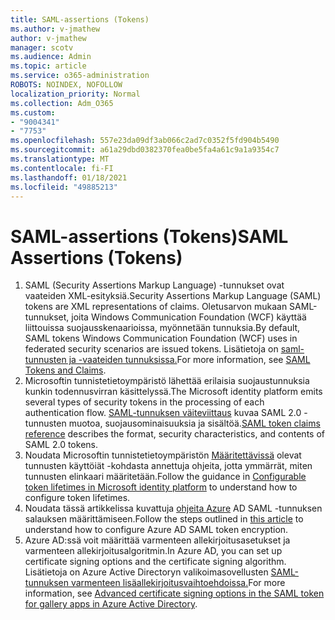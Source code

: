 ```yaml
---
title: SAML-assertions (Tokens)
ms.author: v-jmathew
author: v-jmathew
manager: scotv
ms.audience: Admin
ms.topic: article
ms.service: o365-administration
ROBOTS: NOINDEX, NOFOLLOW
localization_priority: Normal
ms.collection: Adm_O365
ms.custom:
- "9004341"
- "7753"
ms.openlocfilehash: 557e23da09df3ab066c2ad7c0352f5fd904b5490
ms.sourcegitcommit: a61a29dbd0382370fea0be5fa4a61c9a1a9354c7
ms.translationtype: MT
ms.contentlocale: fi-FI
ms.lasthandoff: 01/18/2021
ms.locfileid: "49885213"
---
```

# <a name="saml-assertions-tokens"></a><span data-ttu-id="efe8f-102">SAML-assertions (Tokens)</span><span class="sxs-lookup"><span data-stu-id="efe8f-102">SAML Assertions (Tokens)</span></span>

1. <span data-ttu-id="efe8f-103">SAML (Security Assertions Markup Language) -tunnukset ovat vaateiden XML-esityksiä.</span><span class="sxs-lookup"><span data-stu-id="efe8f-103">Security Assertions Markup Language (SAML) tokens are XML representations of claims.</span></span> <span data-ttu-id="efe8f-104">Oletusarvon mukaan SAML-tunnukset, joita Windows Communication Foundation (WCF) käyttää liittouissa suojausskenaarioissa, myönnetään tunnuksia.</span><span class="sxs-lookup"><span data-stu-id="efe8f-104">By default, SAML tokens Windows Communication Foundation (WCF) uses in federated security scenarios are issued tokens.</span></span> <span data-ttu-id="efe8f-105">Lisätietoja on [saml-tunnusten ja -vaateiden tunnuksissa.](https://docs.microsoft.com/dotnet/framework/wcf/feature-details/saml-tokens-and-claims)</span><span class="sxs-lookup"><span data-stu-id="efe8f-105">For more information, see [SAML Tokens and Claims](https://docs.microsoft.com/dotnet/framework/wcf/feature-details/saml-tokens-and-claims).</span></span>
2. <span data-ttu-id="efe8f-106">Microsoftin tunnistetietoympäristö lähettää erilaisia suojaustunnuksia kunkin todennusvirran käsittelyssä.</span><span class="sxs-lookup"><span data-stu-id="efe8f-106">The Microsoft identity platform emits several types of security tokens in the processing of each authentication flow.</span></span> <span data-ttu-id="efe8f-107">[SAML-tunnuksen väiteviittaus](https://docs.microsoft.com/azure/active-directory/develop/reference-saml-tokens) kuvaa SAML 2.0 -tunnusten muotoa, suojausominaisuuksia ja sisältöä.</span><span class="sxs-lookup"><span data-stu-id="efe8f-107">[SAML token claims reference](https://docs.microsoft.com/azure/active-directory/develop/reference-saml-tokens) describes the format, security characteristics, and contents of SAML 2.0 tokens.</span></span>
3. <span data-ttu-id="efe8f-108">Noudata Microsoftin tunnistetietoympäristön [Määritettävissä](https://docs.microsoft.com/azure/active-directory/develop/active-directory-configurable-token-lifetimes) olevat tunnusten käyttöiät -kohdasta annettuja ohjeita, jotta ymmärrät, miten tunnusten elinkaari määritetään.</span><span class="sxs-lookup"><span data-stu-id="efe8f-108">Follow the guidance in [Configurable token lifetimes in Microsoft identity platform](https://docs.microsoft.com/azure/active-directory/develop/active-directory-configurable-token-lifetimes) to understand how to configure token lifetimes.</span></span>
4. <span data-ttu-id="efe8f-109">Noudata tässä artikkelissa kuvattuja [ohjeita Azure](https://docs.microsoft.com/azure/active-directory/manage-apps/howto-saml-token-encryption) AD SAML -tunnuksen salauksen määrittämiseen.</span><span class="sxs-lookup"><span data-stu-id="efe8f-109">Follow the steps outlined in [this article](https://docs.microsoft.com/azure/active-directory/manage-apps/howto-saml-token-encryption) to understand how to configure Azure AD SAML token encryption.</span></span>
5. <span data-ttu-id="efe8f-110">Azure AD:ssä voit määrittää varmenteen allekirjoitusasetukset ja varmenteen allekirjoitusalgoritmin.</span><span class="sxs-lookup"><span data-stu-id="efe8f-110">In Azure AD, you can set up certificate signing options and the certificate signing algorithm.</span></span> <span data-ttu-id="efe8f-111">Lisätietoja on Azure Active Directoryn valikoimasovellusten [SAML-tunnuksen varmenteen lisäallekirjoitusvaihtoehdoissa.](https://docs.microsoft.com/azure/active-directory/manage-apps/certificate-signing-options)</span><span class="sxs-lookup"><span data-stu-id="efe8f-111">For more information, see [Advanced certificate signing options in the SAML token for gallery apps in Azure Active Directory](https://docs.microsoft.com/azure/active-directory/manage-apps/certificate-signing-options).</span></span>
